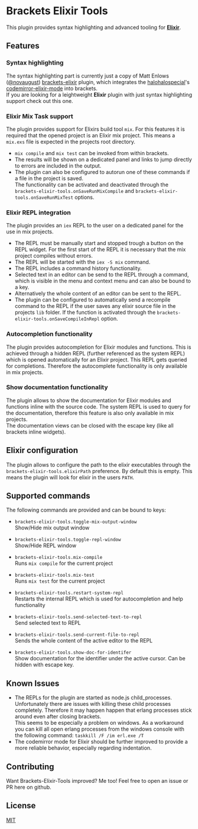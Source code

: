 # Brackets Elixir Tools

This plugin provides syntax highlighting and advanced tooling for
**[Elixir](http://elixir-lang.org)**.  

## Features

### Syntax highlighting

The syntax highlighting part is currently just a copy of Matt Enlows
([@novaugust](http://github.com/novaugust))
[brackets-elixir](https://github.com/novaugust/brackets-elixir) plugin, which
integrates the [halohalospecial](https://github.com/halohalospecial)'s
[codemirror-elixir-mode](https://github.com/halohalospecial/codemirror-elixir-mode)
into brackets.  
If you are looking for a leightweight **Elixir** plugin with just syntax
highlighting support check out this one.

### Elixir Mix Task support

The plugin provides support for Elixirs build tool `mix`.
For this features it is required that the opened project is an Elixir mix
project. This means a `mix.exs` file is expected in the projects root directory.

- `mix compile` and `mix test` can be invoked from within brackets.
- The results will be shown on a dedicated panel and links to jump directly to
  errors are included in the output.  
- The plugin can also be configured to autorun one of these commands if a file
  in the project is saved.  
  The functionality can be activated and deactivated through the
  `brackets-elixir-tools.onSaveRunMixCompile` and
  `brackets-elixir-tools.onSaveRunMixTest` options.

### Elixir REPL integration

The plugin provides an `iex` REPL to the user on a dedicated panel for the use
in mix projects.  

- The REPL must be manually start and stopped trough a button on the REPL
  widget. For the first start of the REPL it is necessary that the mix project
  compiles without errors.
- The REPL will be started with the `iex -S mix` command.
- The REPL includes a command history functionality.
- Selected text in an editor can be send to the REPL through a command, which is
  visible in the menu and context menu and can also be bound to a key.
- Alternatively the whole content of an editor can be sent to the REPL.
- The plugin can be configured to automatically send a recompile command to the
  REPL if the user saves any elixir source file in the projects `lib` folder.
  If the function is activated through the
  `brackets-elixir-tools.onSaveCompileInRepl` option.

### Autocompletion functionality

The plugin provides autocompletion for Elixir modules and functions. This is
achieved through a hidden REPL (further referenced as the system REPL) which is
opened automatically for an Elixir project. This REPL gets queried for
completions. Therefore the autocomplete functionality is only available in mix
projects.

### Show documentation functionality

The plugin allows to show the documentation for Elixir modules and functions
inline with the source code. The system REPL is used to query for the
documentation, therefore this feature is also only available in mix projects.  
The documentation views can be closed with the escape key (like all brackets
inline widgets).


## Elixir configuration

The plugin allows to configure the path to the elixir executables through the
`brackets-elixir-tools.elixirPath` preference. By default this is empty.
This means the plugin will look for elixir in the users `PATH`.


## Supported commands

The following commands are provided and can be bound to keys:

- `brackets-elixir-tools.toggle-mix-output-window`  
  Show/Hide mix output window

- `brackets-elixir-tools.toggle-repl-window`  
  Show/Hide REPL window

- `brackets-elixir-tools.mix-compile`  
  Runs `mix compile` for the current project

- `brackets-elixir-tools.mix-test`  
  Runs `mix test` for the current project

- `brackets-elixir-tools.restart-system-repl`  
  Restarts the internal REPL which is used for autocompletion and help
  functionality

- `brackets-elixir-tools.send-selected-text-to-repl`  
  Send selected text to REPL

- `brackets-elixir-tools.send-current-file-to-repl`  
  Sends the whole content of the active editor to the REPL

- `brackets-elixir-tools.show-doc-for-identifer`  
  Show documentation for the identifier under the active cursor. Can be hidden
  with escape key.


## Known Issues

- The REPLs for the plugin are started as node.js child_processes. Unfortunately
  there are issues with killing these child processes completely. Therefore it
  may happen happen that erlang processes stick around even after closing
  brackets.  
  This seems to be especially a problem on windows. As a workaround you can
  kill all open erlang processes from the windows console with
  the following command: `taskkill /F /im erl.exe /T`
- The codemirror mode for Elixir should be further improved to provide a more
  reliable behavior, especially regarding indentation.

## Contributing

Want Brackets-Elixir-Tools improved? Me too! Feel free to open an issue or PR
here on github.

## License

[MIT](http://opensource.org/licenses/mit)
